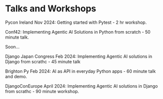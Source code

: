
# Talks and Workshops 

Pycon Ireland Nov 2024: Getting started with Pytest - 2 hr workshop.

Conf42: Implementing Agentic AI Solutions in Python from scratch - 50 minute talk.

Soon...

Django Japan Congress Feb 2024: Implementing Agentic AI solutions in Django from scrathc - 45 minute talk

Brighton Py Feb 2024: AI as API in everyday Python apps - 60 minute talk and demo.

DjangoConEurope April 2024: Implementing Agentic AI solutions in Django from scrathc - 90 minute workshop.
